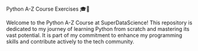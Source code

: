 Python A-Z Course Exercises 🎓🐍

Welcome to the Python A-Z Course at SuperDataScience! This repository is dedicated to my journey of learning Python from scratch and mastering its vast potential. It is part of my commitment to enhance my programming skills and contribute actively to the tech community.
